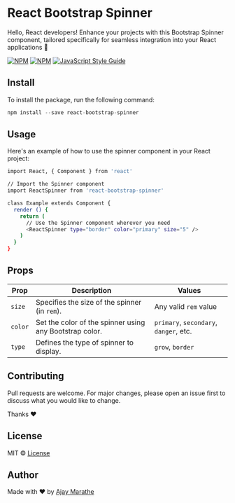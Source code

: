 # React Bootstrap Spinner
Hello, React developers! Enhance your projects with this Bootstrap Spinner component, tailored specifically for seamless integration into your React applications 🎉

[![NPM](https://img.shields.io/npm/v/react-bootstrap-spinner.svg)](https://www.npmjs.com/package/react-bootstrap-spinner) [![NPM](https://img.shields.io/npm/dt/react-bootstrap-spinner.svg)](https://www.npmjs.com/package/react-bootstrap-spinner) 
[![JavaScript Style Guide](https://img.shields.io/badge/code_style-standard-brightgreen.svg)](https://standardjs.com)

## Install
To install the package, run the following command:
```js
npm install --save react-bootstrap-spinner
```

## Usage
Here's an example of how to use the spinner component in your React project:
```bash
import React, { Component } from 'react'

// Import the Spinner component
import ReactSpinner from 'react-bootstrap-spinner'

class Example extends Component {
  render () {
    return (
      // Use the Spinner component wherever you need
      <ReactSpinner type="border" color="primary" size="5" />
    )
  }
}

```

## Props

| Prop    | Description                                                     | Values                               |
|---------|-----------------------------------------------------------------|--------------------------------------|
| `size`  | Specifies the size of the spinner (in `rem`).                   | Any valid `rem` value                |
| `color` | Set the color of the spinner using any Bootstrap color.         | `primary`, `secondary`, `danger`, etc. |
| `type`  | Defines the type of spinner to display.                         | `grow`, `border`                     |

## Contributing

Pull requests are welcome. For major changes, please open an issue first
to discuss what you would like to change.

Thanks ❤️

## License

MIT © [License](https://github.com/ajaymarathe/react-bootstrap-spinner/blob/master/LICENSE)

## Author
Made with ❤️ by [Ajay Marathe](https://github.com/ajaymarathe)


